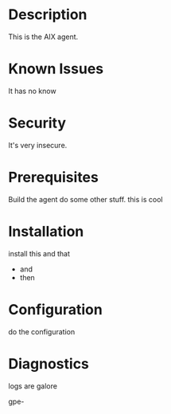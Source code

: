 # Description

This is the AIX agent.

# Known Issues

It has no know

# Security 

It's very insecure.

# Prerequisites

Build the agent
do some other stuff.
this is cool

# Installation

install this
and that
* and 
* then

# Configuration

do the configuration

# Diagnostics

logs are galore


gpe-  